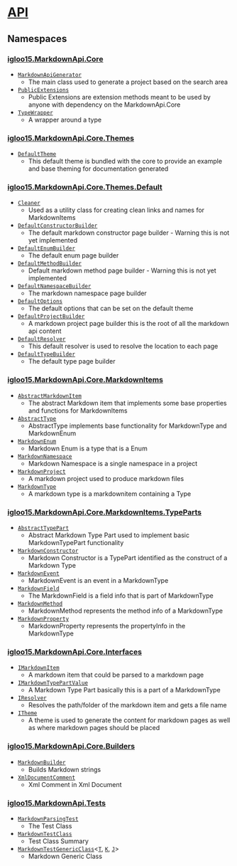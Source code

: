 # [API](./README.md)

## Namespaces

### [igloo15.MarkdownApi.Core](./igloo15/MarkdownApi/Core/README.md)

- [`MarkdownApiGenerator`](./igloo15/MarkdownApi/Core/MarkdownApiGenerator.md)
	- The main class used to generate a project based on the search area
- [`PublicExtensions`](./igloo15/MarkdownApi/Core/PublicExtensions.md)
	- Public Extensions are extension methods meant to be used by anyone with dependency on the MarkdownApi.Core
- [`TypeWrapper`](./igloo15/MarkdownApi/Core/TypeWrapper.md)
	- A wrapper around a type
### [igloo15.MarkdownApi.Core.Themes](./igloo15/MarkdownApi/Core/Themes/README.md)

- [`DefaultTheme`](./igloo15/MarkdownApi/Core/Themes/DefaultTheme.md)
	- This default theme is bundled with the core to provide an example and base theming for documentation generated
### [igloo15.MarkdownApi.Core.Themes.Default](./igloo15/MarkdownApi/Core/Themes/Default/README.md)

- [`Cleaner`](./igloo15/MarkdownApi/Core/Themes/Default/Cleaner.md)
	- Used as a utility class for creating clean links and names for MarkdownItems
- [`DefaultConstructorBuilder`](./igloo15/MarkdownApi/Core/Themes/Default/DefaultConstructorBuilder.md)
	- The default markdown constructor page builder - Warning this is not yet implemented
- [`DefaultEnumBuilder`](./igloo15/MarkdownApi/Core/Themes/Default/DefaultEnumBuilder.md)
	- The default enum page builder
- [`DefaultMethodBuilder`](./igloo15/MarkdownApi/Core/Themes/Default/DefaultMethodBuilder.md)
	- Default markdown method page builder - Warning this is not yet implemented
- [`DefaultNamespaceBuilder`](./igloo15/MarkdownApi/Core/Themes/Default/DefaultNamespaceBuilder.md)
	- The markdown namespace page builder
- [`DefaultOptions`](./igloo15/MarkdownApi/Core/Themes/Default/DefaultOptions.md)
	- The default options that can be set on the default theme
- [`DefaultProjectBuilder`](./igloo15/MarkdownApi/Core/Themes/Default/DefaultProjectBuilder.md)
	- A markdown project page builder this is the root of all the markdown api content
- [`DefaultResolver`](./igloo15/MarkdownApi/Core/Themes/Default/DefaultResolver.md)
	- This default resolver is used to resolve the location to each page
- [`DefaultTypeBuilder`](./igloo15/MarkdownApi/Core/Themes/Default/DefaultTypeBuilder.md)
	- The default type page builder
### [igloo15.MarkdownApi.Core.MarkdownItems](./igloo15/MarkdownApi/Core/MarkdownItems/README.md)

- [`AbstractMarkdownItem`](./igloo15/MarkdownApi/Core/MarkdownItems/AbstractMarkdownItem.md)
	- The abstract Markdown item that implements some base properties and functions for MarkdownItems
- [`AbstractType`](./igloo15/MarkdownApi/Core/MarkdownItems/AbstractType.md)
	- AbstractType implements base functionality for MarkdownType and MarkdownEnum
- [`MarkdownEnum`](./igloo15/MarkdownApi/Core/MarkdownItems/MarkdownEnum.md)
	- Markdown Enum is a type that is a Enum
- [`MarkdownNamespace`](./igloo15/MarkdownApi/Core/MarkdownItems/MarkdownNamespace.md)
	- Markdown Namespace is a single namespace in a project
- [`MarkdownProject`](./igloo15/MarkdownApi/Core/MarkdownItems/MarkdownProject.md)
	- A markdown project used to produce markdown files
- [`MarkdownType`](./igloo15/MarkdownApi/Core/MarkdownItems/MarkdownType.md)
	- A markdown type is a markdownitem containing a Type
### [igloo15.MarkdownApi.Core.MarkdownItems.TypeParts](./igloo15/MarkdownApi/Core/MarkdownItems/TypeParts/README.md)

- [`AbstractTypePart`](./igloo15/MarkdownApi/Core/MarkdownItems/TypeParts/AbstractTypePart.md)
	- Abstract Markdown Type Part used to implement basic MarkdownTypePart functionality
- [`MarkdownConstructor`](./igloo15/MarkdownApi/Core/MarkdownItems/TypeParts/MarkdownConstructor.md)
	- Markdown Constructor is a TypePart identified as the construct of a Markdown Type
- [`MarkdownEvent`](./igloo15/MarkdownApi/Core/MarkdownItems/TypeParts/MarkdownEvent.md)
	- MarkdownEvent is an event in a MarkdownType
- [`MarkdownField`](./igloo15/MarkdownApi/Core/MarkdownItems/TypeParts/MarkdownField.md)
	- The MarkdownField is a field info that is part of  MarkdownType
- [`MarkdownMethod`](./igloo15/MarkdownApi/Core/MarkdownItems/TypeParts/MarkdownMethod.md)
	- MarkdownMethod represents the method info of a MarkdownType
- [`MarkdownProperty`](./igloo15/MarkdownApi/Core/MarkdownItems/TypeParts/MarkdownProperty.md)
	- MarkdownProperty represents the propertyInfo in the MarkdownType
### [igloo15.MarkdownApi.Core.Interfaces](./igloo15/MarkdownApi/Core/Interfaces/README.md)

- [`IMarkdownItem`](./igloo15/MarkdownApi/Core/Interfaces/IMarkdownItem.md)
	- A markdown item that could be parsed to a markdown page
- [`IMarkdownTypePartValue`](./igloo15/MarkdownApi/Core/Interfaces/IMarkdownTypePartValue.md)
	- A Markdown Type Part basically this is a part of a MarkdownType
- [`IResolver`](./igloo15/MarkdownApi/Core/Interfaces/IResolver.md)
	- Resolves the path/folder of the markdown item and gets a file name
- [`ITheme`](./igloo15/MarkdownApi/Core/Interfaces/ITheme.md)
	- A theme is used to generate the content for markdown pages as well as where markdown pages should be placed
### [igloo15.MarkdownApi.Core.Builders](./igloo15/MarkdownApi/Core/Builders/README.md)

- [`MarkdownBuilder`](./igloo15/MarkdownApi/Core/Builders/MarkdownBuilder.md)
	- Builds Markdown strings
- [`XmlDocumentComment`](./igloo15/MarkdownApi/Core/Builders/XmlDocumentComment.md)
	- Xml Comment in Xml Document
### [igloo15.MarkdownApi.Tests](./igloo15/MarkdownApi/Tests/README.md)

- [`MarkdownParsingTest`](./igloo15/MarkdownApi/Tests/MarkdownParsingTest.md)
	- The Test Class
- [`MarkdownTestClass`](./igloo15/MarkdownApi/Tests/MarkdownTestClass.md)
	- Test Class Summary
- [`MarkdownTestGenericClass`](./igloo15/MarkdownApi/Tests/MarkdownTestGenericClass-3.md)\<[`T`](./README.md), [`K`](./README.md), [`J`](./README.md)>
	- Markdown Generic Class

